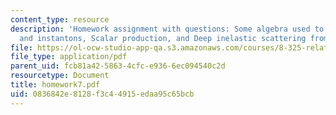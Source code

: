 ```yaml
---
content_type: resource
description: 'Homework assignment with questions: Some algebra used to study ?-vacua
  and instantons, Scalar production, and Deep inelastic scattering from a photon.'
file: https://ol-ocw-studio-app-qa.s3.amazonaws.com/courses/8-325-relativistic-quantum-field-theory-iii-spring-2007/0836842e8128f3c44915edaa95c65bcb_homework7.pdf
file_type: application/pdf
parent_uid: fcb81a42-5863-4cfc-e936-6ec094540c2d
resourcetype: Document
title: homework7.pdf
uid: 0836842e-8128-f3c4-4915-edaa95c65bcb
---
```

